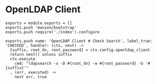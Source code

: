 
# OpenLDAP Client

    exports = module.exports = []
    exports.push 'masson/bootstrap'
    exports.push require('./index').configure

    exports.push name: 'OpenLDAP Client # Check Search', label_true: 'CHECKED', handler: (ctx, next) ->
      {suffix, root_dn, root_password} = ctx.config.openldap_client
      return next() unless suffix
      ctx.execute
        cmd: "ldapsearch -x -D #{root_dn} -w #{root_password} -b '#{suffix}'"
      , (err, executed) ->
        next err, true
